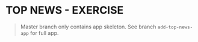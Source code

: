 # TOP NEWS - EXERCISE

> Master branch only contains app skeleton. See branch `add-top-news-app` for full app.
